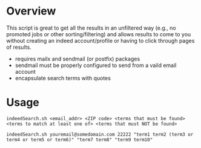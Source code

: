 # Overview
This script is great to get all the results in an unfiltered way (e.g., no promoted jobs or other sorting/filtering) and allows results to come to you without creating an indeed account/profile or having to click through pages of results.
- requires mailx and sendmail (or postfix) packages
- sendmail must be properly configured to send from a vaild email account
- encapsulate search terms with quotes

# Usage
```
indeedSearch.sh <email_addr> <ZIP code> <terms that must be found> <terms to match at least one of> <terms that must NOT be found>
  
indeedSearch.sh youremail@somedomain.com 22222 "term1 term2 (term3 or term4 or term5 or term6)" "term7 term8" "term9 term10"

```
